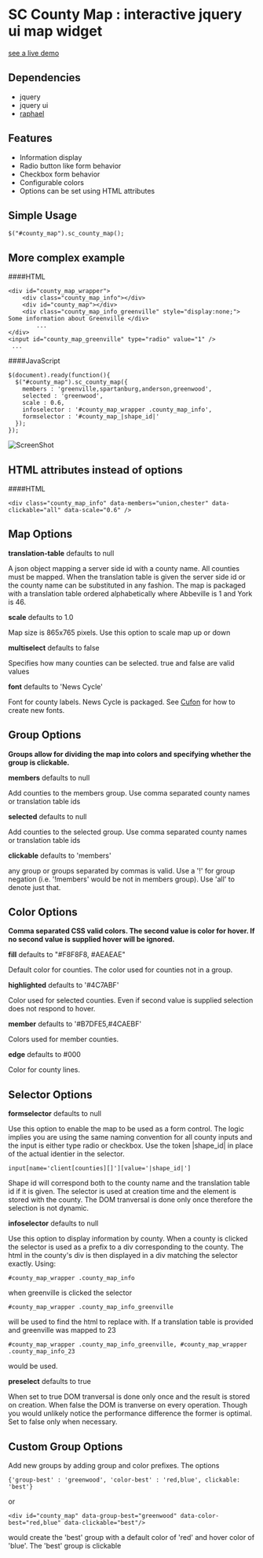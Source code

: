 # SC County Map : interactive jquery ui map widget

[see a live demo]

Dependencies
-

* jquery
* jquery ui
* [raphael]

Features
-

* Information display
* Radio button like form behavior
* Checkbox form behavior
* Configurable colors
* Options can be set using HTML attributes

Simple Usage
-

    $("#county_map").sc_county_map();


More complex example
-

####HTML

    <div id="county_map_wrapper">
        <div class="county_map_info"></div>
        <div id="county_map"></div>
        <div class="county_map_info_greenville" style="display:none;"> Some information about Greenville </div>
            ...
    </div>
    <input id="county_map_greenville" type="radio" value="1" />
     ...
    
    
####JavaScript

    $(document).ready(function(){
      $("#county_map").sc_county_map({
        members : 'greenville,spartanburg,anderson,greenwood',
        selected : 'greenwood',
        scale : 0.6,
        infoselector : '#county_map_wrapper .county_map_info',
        formselector : '#county_map_|shape_id|'
      });
    });

![ScreenShot](https://rawgithub.com/thegboat/examples/master/sc_county_map/screen_shot.png)

HTML attributes instead of options
-

####HTML

    <div class="county_map_info" data-members="union,chester" data-clickable="all" data-scale="0.6" />


Map Options
-

 **translation-table** defaults to null

 A json object mapping a server side id with a county name. All counties must be mapped.  When the translation table is given the server side id or the county name can be substituted in any fashion.  The map is packaged with a translation table ordered alphabetically where Abbeville is 1 and York is 46.

 **scale** defaults to 1.0

 Map size is 865x765 pixels. Use this option to scale map up  or down

 **multiselect** defaults to false

 Specifies how many counties can be selected. true and false are valid values

 **font** defaults to 'News Cycle'

 Font for county labels. News Cycle is packaged.  See [Cufon] for how to create new fonts.

Group Options
-
**Groups allow for dividing the map into colors and specifying whether the group is clickable.**

 **members** defaults to null

 Add counties to the members group. Use comma separated county names or translation table ids

 **selected** defaults to null

 Add counties to the selected group. Use comma separated county names or translation table ids

 **clickable** defaults to 'members'

any group or groups separated by commas is valid. Use a '!' for group negation (i.e. '!members' would be not in members group). Use 'all' to denote just that.

Color Options
-
**Comma separated CSS valid colors. The second value is color for hover.  If no second value is supplied hover will be ignored.**

 **fill** defaults to "#F8F8F8, #AEAEAE"

 Default color for counties.  The color used for counties not in a group.

 **highlighted** defaults to '#4C7ABF'

 Color used for selected counties. Even if second value is supplied selection does not respond to hover.

 **member** defaults to '#B7DFE5,#4CAEBF'

 Colors used for member counties.

 **edge** defaults to #000

 Color for county lines.

Selector Options
-

**formselector** defaults to null

Use this option to enable the map to be used as a form control.  The logic implies you are using the same naming convention for all county inputs and the input is either type radio or checkbox.  Use the token |shape_id| in place of the actual identier in the selector.  

`input[name='client[counties][]'][value='|shape_id|']`

Shape id will correspond both to the county name and the translation table id if it is given.  The selector is used at creation time and the element is stored with the county.  The DOM tranversal is done only once therefore the selection is not dynamic.

**infoselector** defaults to null

Use this option to display information by county.  When a county is clicked the selector is used as a prefix to a div corresponding to the county. The html in the county's div is then displayed in a div matching the selector exactly.  Using:

`#county_map_wrapper .county_map_info`

when greenville is clicked the selector 

`#county_map_wrapper .county_map_info_greenville` 

will be used to find the html to replace with.  If a translation table is provided and greenville was mapped to 23 

`#county_map_wrapper .county_map_info_greenville, #county_map_wrapper .county_map_info_23`

would be used.

**preselect** defaults to true

When set to true DOM tranversal is done only once and the result is stored on creation. When false the DOM is tranverse on every operation.  Though you would unlikely notice the performance difference the former is optimal.  Set to false only when necessary.

Custom Group Options
-

Add new groups by adding group and color prefixes.  The options

`{'group-best' : 'greenwood', 'color-best' : 'red,blue', clickable: 'best'}`

or

`<div id="county_map" data-group-best="greenwood" data-color-best="red,blue" data-clickable="best"/>`

would create the 'best' group with a default color of 'red' and hover color of 'blue'. The 'best' group is clickable 




[raphael]: http://raphaeljs.com/
[see a live demo]: http://rawgithub.com/thegboat/examples/master/sc_county_map/example.html
[Cufon]: http://cufon.shoqolate.com/generate/